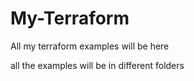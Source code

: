 # My-Terraform
All my terraform examples will be here

all the examples will be in different folders

